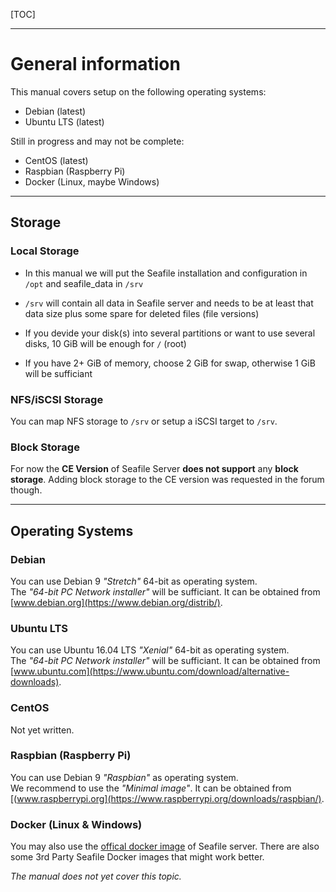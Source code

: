 [TOC]

---
# General information

This manual covers setup on the following operating systems:

* Debian (latest)
* Ubuntu LTS (latest)

Still in progress and may not be complete:

* CentOS (latest)
* Raspbian (Raspberry Pi)
* Docker (Linux, maybe Windows)

---

## Storage
### Local Storage

* In this manual we will put the Seafile installation and configuration in `/opt` and seafile_data in `/srv`
* `/srv` will contain all data in Seafile server and needs to be at least that data size plus some spare for deleted files (file versions)

* If you devide your disk(s) into several partitions or want to use several disks, 10 GiB will be enough for `/` (root)
* If you have 2+ GiB of memory, choose 2 GiB for swap, otherwise 1 GiB will be sufficiant

### NFS/iSCSI Storage
You can map NFS storage to `/srv` or setup a iSCSI target to `/srv`.

### Block Storage
For now the **CE Version** of Seafile Server **does not support** any **block storage**. Adding block storage to the CE version was requested in the forum though.

---


## Operating Systems
### Debian
You can use Debian 9 *"Stretch"* 64-bit as operating system.  
The *"64-bit PC Network installer"* will be sufficiant. It can be obtained from [www.debian.org](https://www.debian.org/distrib/). 

### Ubuntu LTS
You can use Ubuntu 16.04 LTS *"Xenial"* 64-bit as operating system.  
The *"64-bit PC Network installer"* will be sufficiant. It can be obtained from [www.ubuntu.com](https://www.ubuntu.com/download/alternative-downloads). 

### CentOS
Not yet written.

### Raspbian (Raspberry Pi)
You can use  Debian 9 *"Raspbian"* as operating system.   
We recommend to use the *"Minimal image"*. It can be obtained from [(www.raspberrypi.org](https://www.raspberrypi.org/downloads/raspbian/).

### Docker (Linux & Windows)
You may also use the [offical docker image](https://hub.docker.com/r/seafileltd/seafile/) of Seafile server.
There are also some 3rd Party Seafile Docker images that might work better.

*The manual does not yet cover this topic.*